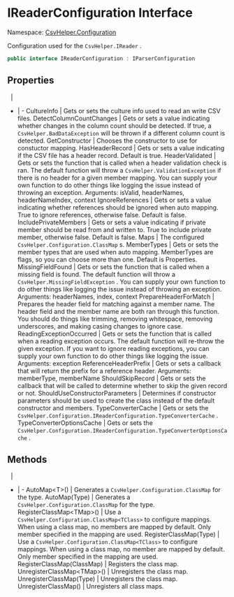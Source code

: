 # IReaderConfiguration Interface

Namespace: [CsvHelper.Configuration](/api/CsvHelper.Configuration)

Configuration used for the ``CsvHelper.IReader`` .

```cs
public interface IReaderConfiguration : IParserConfiguration
```

## Properties
&nbsp; | &nbsp;
- | -
CultureInfo | Gets or sets the culture info used to read an write CSV files.
DetectColumnCountChanges | Gets or sets a value indicating whether changes in the column count should be detected. If true, a ``CsvHelper.BadDataException`` will be thrown if a different column count is detected.
GetConstructor | Chooses the constructor to use for constuctor mapping.
HasHeaderRecord | Gets or sets a value indicating if the CSV file has a header record. Default is true.
HeaderValidated | Gets or sets the function that is called when a header validation check is ran. The default function will throw a ``CsvHelper.ValidationException`` if there is no header for a given member mapping. You can supply your own function to do other things like logging the issue instead of throwing an exception. Arguments: isValid, headerNames, headerNameIndex, context
IgnoreReferences | Gets or sets a value indicating whether references should be ignored when auto mapping. True to ignore references, otherwise false. Default is false.
IncludePrivateMembers | Gets or sets a value indicating if private member should be read from and written to. True to include private member, otherwise false. Default is false.
Maps | The configured ``CsvHelper.Configuration.ClassMap`` s.
MemberTypes | Gets or sets the member types that are used when auto mapping. MemberTypes are flags, so you can choose more than one. Default is Properties.
MissingFieldFound | Gets or sets the function that is called when a missing field is found. The default function will throw a ``CsvHelper.MissingFieldException`` . You can supply your own function to do other things like logging the issue instead of throwing an exception. Arguments: headerNames, index, context
PrepareHeaderForMatch | Prepares the header field for matching against a member name. The header field and the member name are both ran through this function. You should do things like trimming, removing whitespace, removing underscores, and making casing changes to ignore case.
ReadingExceptionOccurred | Gets or sets the function that is called when a reading exception occurs. The default function will re-throw the given exception. If you want to ignore reading exceptions, you can supply your own function to do other things like logging the issue. Arguments: exception
ReferenceHeaderPrefix | Gets or sets a callback that will return the prefix for a reference header. Arguments: memberType, memberName
ShouldSkipRecord | Gets or sets the callback that will be called to determine whether to skip the given record or not.
ShouldUseConstructorParameters | Determines if constructor parameters should be used to create the class instead of the default constructor and members.
TypeConverterCache | Gets or sets the ``CsvHelper.Configuration.IReaderConfiguration.TypeConverterCache`` .
TypeConverterOptionsCache | Gets or sets the ``CsvHelper.Configuration.IReaderConfiguration.TypeConverterOptionsCache`` .

## Methods
&nbsp; | &nbsp;
- | -
AutoMap&lt;T&gt;() | Generates a ``CsvHelper.Configuration.ClassMap`` for the type.
AutoMap(Type) | Generates a ``CsvHelper.Configuration.ClassMap`` for the type.
RegisterClassMap&lt;TMap&gt;() | Use a ``CsvHelper.Configuration.ClassMap<TClass>`` to configure mappings. When using a class map, no members are mapped by default. Only member specified in the mapping are used.
RegisterClassMap(Type) | Use a ``CsvHelper.Configuration.ClassMap<TClass>`` to configure mappings. When using a class map, no member are mapped by default. Only member specified in the mapping are used.
RegisterClassMap(ClassMap) | Registers the class map.
UnregisterClassMap&lt;TMap&gt;() | Unregisters the class map.
UnregisterClassMap(Type) | Unregisters the class map.
UnregisterClassMap() | Unregisters all class maps.
